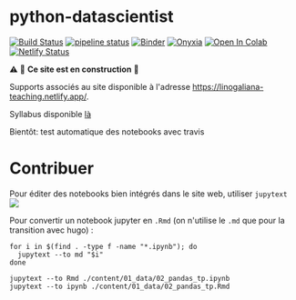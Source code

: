 # python-datascientist

[![Build Status](https://travis-ci.com/linogaliana/python-datascientist.svg?branch=master)](https://travis-ci.com/linogaliana/python-datascientist)
[![pipeline status](https://gitlab.com/linogaliana/python-datascientist/badges/master/pipeline.svg)](https://gitlab.com/linogaliana/python-datascientist/-/commits/master)
[![Binder](https://mybinder.org/badge_logo.svg)](https://mybinder.org/v2/gh/linogaliana/python-datascientist/master)
[![Onyxia](https://img.shields.io/badge/launch-onyxia-blue)](https://spyrales.sspcloud.fr/my-lab/catalogue/inseefrlab-datascience/jupyter/deploiement)
[![Open In Colab](https://colab.research.google.com/assets/colab-badge.svg)](http://colab.research.google.com/github/linogaliana/python-datascientist/blob/pandas_intro/static/notebooks/numpy.ipynb)
[![Netlify Status](https://api.netlify.com/api/v1/badges/86ebd982-38e0-4e04-81f4-4819131eb800/deploy-status)](https://app.netlify.com/sites/linogaliana-teaching/deploys)

:warning: :construction: **Ce site est en construction** :construction:

Supports associés au site disponible à l'adresse <https://linogaliana-teaching.netlify.app/>. 


Syllabus disponible [là](https://www.ensae.fr/courses/python-pour-le-data-scientist-pour-leconomiste/)

Bientôt: test automatique des notebooks avec travis


# Contribuer

Pour éditer des notebooks bien intégrés dans le site web, utiliser `jupytext`
![](./static/pictures/intro/jupytext.png)


Pour convertir un notebook jupyter en `.Rmd` (on n'utilise le `.md` que
pour la transition avec hugo) :

```shell
for i in $(find . -type f -name "*.ipynb"); do
  jupytext --to md "$i"
done
```

```shell
jupytext --to Rmd ./content/01_data/02_pandas_tp.ipynb
jupytext --to ipynb ./content/01_data/02_pandas_tp.Rmd
```

